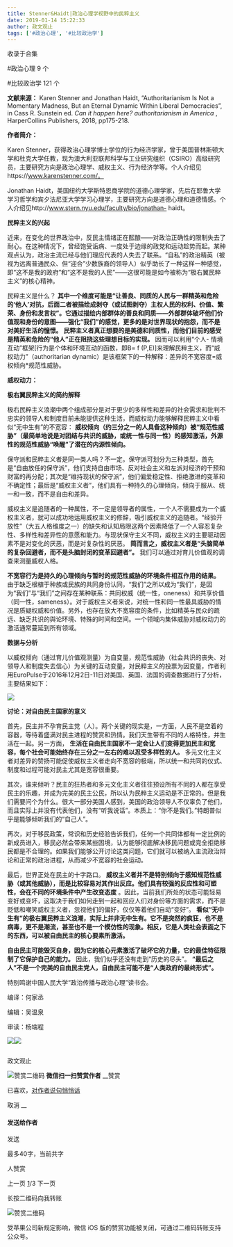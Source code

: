 ```yaml
---
title: Stenner&Haidt|政治心理学视野中的民粹主义
date: 2019-01-14 15:22:33
author: 政文观止
tags: ['#政治心理', '#比较政治学']
---
```



收录于合集

#政治心理 9 个

#比较政治学 121 个

**文献来源：** Karen Stenner and Jonathan Haidt, “Authoritarianism Is Not a
Momentary Madness, But an Eternal Dynamic Within Liberal Democracies”, in Cass
R. Sunstein ed. _Can it happen here? authoritarianism in America_ ,
HarperCollins Publishers, 2018, pp175-218.

  

 **作者简介：**

Karen
Stenner，获得政治心理学博士学位的行为经济学家，曾于美国普林斯顿大学和杜克大学任教，现为澳大利亚联邦科学与工业研究组织（CSIRO）高级研究员，主要研究方向是政治心理学、威权主义、行为经济学等。个人介绍见https://www.karenstenner.com/。

  

Jonathan
Haidt，美国纽约大学斯特恩商学院的道德心理学家，先后在耶鲁大学学习哲学和宾夕法尼亚大学学习心理学，主要研究方向是道德心理和道德情感。个人介绍见http://www.stern.nyu.edu/faculty/bio/jonathan-
haidt。

  

  

  

 **民粹主义的兴起**

  

近来，在变化的世界政治中，反民主情绪正在酝酿——对政治正确性的限制失去了耐心。在这种情况下，曾经饱受诟病、一度处于边缘的政党和运动趁势而起。某种观点认为，政治主流已经与他们理应代表的人失去了联系。“自私”的政治精英（被视为远离普通民众、但“迎合”少数族裔的领导人）似乎助长了一种这样一种感觉，即“这不是我的政府”和“这不是我的人民”——这很可能是如今被称为“极右翼民粹主义”的核心精神。

民粹主义是什么？
**其中一个维度可能是“让善良、同质的人民与一群精英和危险的‘他人’对抗，后面二者被描绘成剥夺（或试图剥夺）主权人民的权利、价值、繁荣、身份和发言权”。它通过描绘内部群体的善良和同质——外部群体破坏他们价值观和身份的意图——强化“我们”的感觉，更多的是对世界现状的抱怨，而不是对美好生活的憧憬。**
**民粹主义者真正想要的是美德和同质性，而他们目前的感受是精英和危险的“他人”正在阻挠这些理想目标的实现。** 因而可以利用“个人-
情境互动”框架[行为是个体和环境互动的函数，即B= f (P,E)]来理解民粹主义，而“威权动力”（authoritarian
dynamic）是该框架下的一种解释：差异的不宽容度=威权倾向*规范性威胁。

  

 **威权动力：**

 **极右翼民粹主义的简约解释**

  

极右民粹主义浪潮中两个组成部分是对于更少的多样性和差异的社会需求和批判不忠实的领导人和制度目前未能提供这种生活，而威权动力能够解释民粹主义中看似“无中生有”的不宽容：
**威权倾向（约三分之一的人具备这种倾向）被“规范性威胁”（最简单地说是对团结与共识的威胁，或统一性与同一性）的感知激活，外源性的规范性威胁“唤醒”了潜在的内源性倾向。**

保守派和民粹主义者是同一类人吗？不一定。保守派可划分为三种类型，首先是“自由放任的保守派”，他们支持自由市场、反对社会主义和左派对经济的干预和财富的再分配；其次是“维持现状的保守派”，他们偏爱稳定性、拒绝激进的变革和不确定性；最后是“威权主义者”，他们具有一种持久的心理倾向，倾向于服从、统一和一致，而不是自由和差异。

威权主义是追随者的一种属性，不一定是领导者的属性，一个人不需要成为一个威权主义者，就可以成功地运用威权主义的修辞，吸引威权主义的追随者。“经验开放性”（大五人格维度之一）的缺失和认知局限这两个因素降低了一个人容忍复杂性、多样性和差异性的意愿和能力。与现状保守主义不同，威权主义的主要驱动因素不是对变化的厌恶，而是对复杂性的厌恶。
**简而言之，威权主义者是“头脑简单的复杂回避者，而不是头脑封闭的变革回避者”。** 我们可以通过对育儿价值观的调查来测量威权人格。

**不宽容行为是持久的心理倾向与暂时的规范性威胁的环境条件相互作用的结果。**
由于缺乏根植于种族或民族的共同身份认同，“我们”之所以成为“我们”，是因为“我们”与“我们”之间存在某种联系：共同权威（统一性，oneness）和共享价值（同一性，sameness）。对于威权主义者来说，对统一性和同一性最具威胁的情况是质疑权威和价值。另外，也存在放大不宽容度的条件，比如精英与民众的疏远、缺乏共识的舆论环境、特殊的时间和空间。一个领域内集体威胁对威权动力的激活通常蔓延到所有领域。

  

 **数据与分析**

  

以威权倾向（通过育儿价值观测量）为自变量，规范性威胁（社会共识的丧失、对领导人和制度失去信心）为关键的互动变量，对民粹主义的投票为因变量，作者利用EuroPulse于2016年12月2日-11日对美国、英国、法国的调查数据进行了分析，主要结果如下：

  

![](/images/473/2.png)

  

 **讨论：对自由民主国家的意义**

  

首先，民主并不孕育民主党（人）。两个关键的现实是，一方面，人民不是空着的容器，等待着盛满对民主进程的赞赏和热情。我们天生带有不同的人格特性，并生活在一起。另一方面，
**生活在自由民主国家不一定会让人们变得更加民主和宽容，每个社会可能始终存在三分之一左右的难以忍受多样性的人。**
多元文化主义者对差异的赞扬可能促使威权主义者走向不宽容的极端，所以统一和共同的仪式、制度和过程可能对民主尤其是宽容很重要。

其次，谁来倾听？民主的狂热者和多元文化主义者往往预设所有不同的人都在享受民主的乐趣，并成为完美的民主公民，所以认为民粹主义运动是不正常的。但是我们需要问个为什么。很大一部分美国人感到，美国的政治领导人不仅辜负了他们，而且实际上并没有代表他们，没有“听我说话”。本质上：“你不是我们。”特朗普似乎是能够倾听我们的“自己人”。

再次，对于移民政策，常识和历史经验告诉我们，任何一个共同体都有一定比例的新成员进入，移民必然会带来某些困境，认为能够彻底解决移民问题或完全拒绝移民都是不合理的。如果我们能够公开讨论这类问题，它们就可以被纳入主流政治辩论和正常的政治进程，从而减少不宽容的社会运动。

最后，世界正处在民主的十字路口。
**威权主义者并不是特别倾向于感知规范性威胁（或其他威胁），而是比较容易对其作出反应。他们具有较强的反应性和可塑性，会在不同的环境条件中产生改变态度**
。因此，当前我们所处的状态可能轻易变好或变坏，这取决于我们如何走到一起和回应人们对身份等方面的需求，而不是贬低和嘲笑威权主义者，忽视他们的偏好，仅仅等着他们自动“变好”。
**看似“无中生有”的极右翼民粹主义浪潮，实际上并非无中生有。它不是突然的疯狂，也不是病毒，更不是潮流，甚至也不是一个模仿性的现象。相反，它是人类社会表面之下的东西，可以被自由民主的核心要素所激活。**

**自由民主可能毁灭自身，因为它的核心元素激活了破坏它的力量，它的最佳特征限制了它保护自己的能力。** 因此，我们似乎还没有走到“历史的尽头”。
**“最后之人”不是一个完美的自由民主党人，自由民主可能不是“人类政府的最终形式”。**

  

特别鸣谢中国人民大学“政治传播与政治心理”读书会。

  

  

编译：何家丞

编辑：吴温泉

审读：杨端程

![](/images/473/3.jpeg)![](/images/473/4.jpeg)

  

![]()

政文观止

![赞赏二维码]() **微信扫一扫赞赏作者** __赞赏

已喜欢，[对作者说句悄悄话](javascript:;)

取消 __

#### 发送给作者

发送

最多40字，当前共字

[](javascript:;) 人赞赏

上一页 [1](javascript:;)/3 下一页

长按二维码向我转账

![赞赏二维码]()

受苹果公司新规定影响，微信 iOS 版的赞赏功能被关闭，可通过二维码转账支持公众号。

